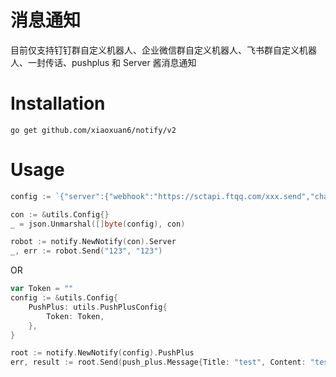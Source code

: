 # 消息通知

目前仅支持钉钉群自定义机器人、企业微信群自定义机器人、飞书群自定义机器人、一封传话、pushplus 和 Server 酱消息通知

# Installation

    go get github.com/xiaoxuan6/notify/v2

# Usage
```go
config := `{"server":{"webhook":"https://sctapi.ftqq.com/xxx.send","channel":` + utils.FangtangChannel + `}}`

con := &utils.Config{}
_ = json.Unmarshal([]byte(config), con)

robot := notify.NewNotify(con).Server
_, err := robot.Send("123", "123")
```

OR
```go
var Token = ""
config := &utils.Config{
    PushPlus: utils.PushPlusConfig{
        Token: Token,
    },
}

root := notify.NewNotify(config).PushPlus
err, result := root.Send(push_plus.Message{Title: "test", Content: "test"})
```
